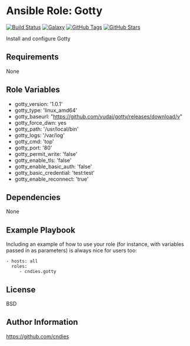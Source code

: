 # Ansible Role: Gotty
[![Build Status](https://img.shields.io/travis/cndies/ansible-role-gotty.svg)](https://travis-ci.org/cndies/ansible-role-gotty)
[![Galaxy](https://img.shields.io/badge/galaxy-cndies.gotty-blue.svg)](https://galaxy.ansible.com/cndies/gotty)
[![GitHub Tags](https://img.shields.io/github/tag/cndies/ansible-role-gotty.svg)](https://github.com/cndies/ansible-role-gotty)
[![GitHub Stars](https://img.shields.io/github/stars/cndies/ansible-role-gotty.svg)](https://github.com/cndies/ansible-role-gotty)

Install and configure Gotty

Requirements
------------

None

Role Variables
--------------

* gotty_version: '1.0.1'
* gotty_type: 'linux_amd64'
* gotty_baseurl: "https://github.com/yudai/gotty/releases/download/v"
* gotty_force_dwn: yes
* gotty_path: '/usr/local/bin'
* gotty_logs: '/var/log'
* gotty_cmd: 'top'
* gotty_port: '80'
* gotty_permit_write: 'false'
* gotty_enable_tls: 'false'
* gotty_enable_basic_auth: 'false'
* gotty_basic_credential: 'test:test'
* gotty_enable_reconnect: 'true'

Dependencies
------------

None

Example Playbook
----------------

Including an example of how to use your role (for instance, with variables passed in as parameters) is always nice for users too:

    - hosts: all
      roles:
         - cndies.gotty

License
-------

BSD

Author Information
------------------

https://github.com/cndies
